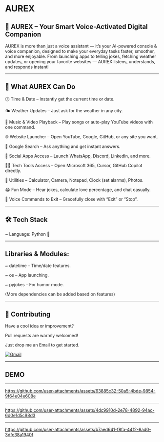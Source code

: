 # AUREX

## 🧠 AUREX – Your Smart Voice-Activated Digital Companion
AUREX is more than just a voice assistant — it’s your AI-powered console & voice companion, designed to make your everyday tasks faster, smoother, and more enjoyable.
From launching apps to telling jokes, fetching weather updates, or opening your favorite websites — AUREX listens, understands, and responds instantl

---

## 🚀 What AUREX Can Do

🕒 Time & Date – Instantly get the current time or date.

🌤 Weather Updates – Just ask for the weather in any city.

🎵 Music & Video Playback – Play songs or auto-play YouTube videos with one command.

🌐 Website Launcher – Open YouTube, Google, GitHub, or any site you want.

🔎 Google Search – Ask anything and get instant answers.

💬 Social Apps Access – Launch WhatsApp, Discord, LinkedIn, and more.

🧑‍💻 Tech Tools Access – Open Microsoft 365, Cursor, GitHub Copilot directly.

🧮 Utilities – Calculator, Camera, Notepad, Clock (set alarms), Photos.

😂 Fun Mode – Hear jokes, calculate love percentage, and chat casually.

📢 Voice Commands to Exit – Gracefully close with “Exit” or “Stop”.

---

## 🛠 Tech Stack

~ Language: Python 🐍

---

## Libraries & Modules:

~ datetime – Time/date features.

~ os – App launching.

~ pyjokes – For humor mode.

(More dependencies can be added based on features)

---

## 🤝 Contributing

Have a cool idea or improvement?

Pull requests are warmly welcomed!

Just drop me an Email to get started.

[![Gmail](https://img.shields.io/badge/Gmail-grey?style=for-the-badge&logo=gmail&logoColor=white)](mailto:utkarshkumar.cs18@gmail.com?subject=Excited%20to%20Connect!&body=Hey%20there!%0AI%20came%20across%20your%20profile%20and%20would%20love%20to%20connect%20and%20talk%20about%20.%20.%20..">)

---

## DEMO

---

https://github.com/user-attachments/assets/63885c32-50a5-4bde-9854-9f64e04e608e

---

https://github.com/user-attachments/assets/4dc9910d-2e78-4892-94ac-6d0e1d5c98d3

---

https://github.com/user-attachments/assets/b7aed641-f8fa-44f2-8ad0-3dfe38a1940f


